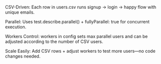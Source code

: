 CSV-Driven: Each row in users.csv runs signup → login → happy flow with unique emails.

Parallel: Uses test.describe.parallel() + fullyParallel: true for concurrent execution.

Workers Control: workers in config sets max parallel users and can be adjusted according to the number of CSV users.

Scale Easily: Add CSV rows + adjust workers to test more users—no code changes needed.
